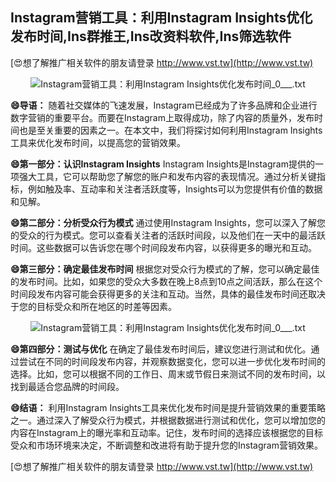 ## **Instagram营销工具：利用Instagram Insights优化发布时间,Ins群推王,Ins改资料软件,Ins筛选软件**

[😍想了解推广相关软件的朋友请登录 http://www.vst.tw](http://www.vst.tw)

 <center><img src="https://vst.tw/MP4/tuiguang/png/1.png" alt="Instagram营销工具：利用Instagram Insights优化发布时间_0___.txt"></center>

**😄导语：**
随着社交媒体的飞速发展，Instagram已经成为了许多品牌和企业进行数字营销的重要平台。而要在Instagram上取得成功，除了内容的质量外，发布时间也是至关重要的因素之一。在本文中，我们将探讨如何利用Instagram Insights工具来优化发布时间，以提高您的营销效果。

**😄第一部分：认识Instagram Insights**
Instagram Insights是Instagram提供的一项强大工具，它可以帮助您了解您的账户和发布内容的表现情况。通过分析关键指标，例如触及率、互动率和关注者活跃度等，Insights可以为您提供有价值的数据和见解。

**😄第二部分：分析受众行为模式**
通过使用Instagram Insights，您可以深入了解您的受众的行为模式。您可以查看关注者的活跃时间段，以及他们在一天中的最活跃时间。这些数据可以告诉您在哪个时间段发布内容，以获得更多的曝光和互动。

**😄第三部分：确定最佳发布时间**
根据您对受众行为模式的了解，您可以确定最佳的发布时间。比如，如果您的受众大多数在晚上8点到10点之间活跃，那么在这个时间段发布内容可能会获得更多的关注和互动。当然，具体的最佳发布时间还取决于您的目标受众和所在地区的时差等因素。

 <center><img src="https://vst.tw/MP4/tuiguang/png/4.png" alt="Instagram营销工具：利用Instagram Insights优化发布时间_0___.txt"></center>

**😄第四部分：测试与优化**
在确定了最佳发布时间后，建议您进行测试和优化。通过尝试在不同的时间段发布内容，并观察数据变化，您可以进一步优化发布时间的选择。比如，您可以根据不同的工作日、周末或节假日来测试不同的发布时间，以找到最适合您品牌的时间段。

**😄结语：**
利用Instagram Insights工具来优化发布时间是提升营销效果的重要策略之一。通过深入了解受众行为模式，并根据数据进行测试和优化，您可以增加您的内容在Instagram上的曝光率和互动率。记住，发布时间的选择应该根据您的目标受众和市场环境来决定，不断调整和改进将有助于提升您的Instagram营销效果。

[😍想了解推广相关软件的朋友请登录 http://www.vst.tw](http://www.vst.tw)



